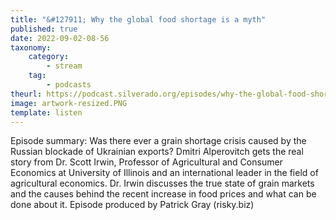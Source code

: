 ```yaml
---
title: "&#127911; Why the global food shortage is a myth"
published: true
date: 2022-09-02-08-56
taxonomy:
    category:
        - stream
    tag:
        - podcasts
theurl: https://podcast.silverado.org/episodes/why-the-global-food-shortage-is-a-myth-rx57Jad5
image: artwork-resized.PNG
template: listen
---
```


Episode summary: Was there ever a grain shortage crisis caused by the Russian blockade of Ukrainian exports? Dmitri Alperovitch gets the real story from Dr. Scott Irwin, Professor of Agricultural and Consumer Economics at University of Illinois and an international leader in the field of agricultural economics. Dr. Irwin discusses the true state of grain markets and the causes behind the recent increase in food prices and what can be done about it. Episode produced by Patrick Gray (risky.biz)
